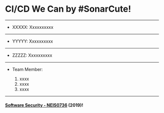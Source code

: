 # **CI/CD We Can by #SonarCute**!
---

* XXXXX:
Xxxxxxxxxx

---

* YYYYY:
Xxxxxxxxxx

---

* ZZZZZ:
Xxxxxxxxxx

---
* Team Member:

	1. xxxx
	1. xxxx
	1. xxxx

---

#### **[Software Security - NEIS0736](../) (2019)**!